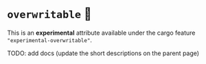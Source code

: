 # `overwritable` 🔬

This is an **experimental** attribute available under the cargo feature `"experimental-overwritable"`.

TODO: add docs (update the short descriptions on the parent page)
